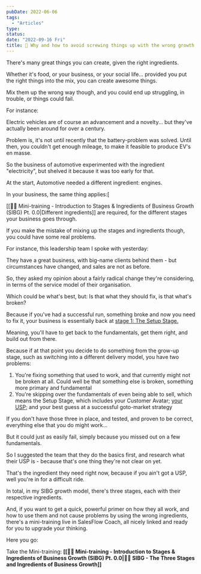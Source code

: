 ```yaml
---
pubDate: 2022-06-06
tags:
  - "Articles"
type: 
status: 
date: "2022-09-16 Fri"
title: 📄 Why and how to avoid screwing things up with the wrong growth ingredients
---
```


There's many great things you can create, given the right ingredients.

Whether it's food, or your business, or your social life... provided you put the right things into the mix, you can create awesome things.

Mix them up the wrong way though, and you could end up struggling, in trouble, or things could fail.

For instance:

Electric vehicles are of course an advancement and a novelty... but they've actually been around for over a century.

Problem is, it's not until recently that the battery-problem was solved. Until then, you couldn't get enough mileage, to make it feasible to produce EV's en masse.

So the business of automotive experimented with the ingredient "electricity", but shelved it because it was too early for that.

At the start, Automotive needed a different ingredient: engines.

In your business, the same thing applies:[

[[👨‍🎓 Mini-training - Introduction to Stages & Ingredients of Business Growth (SIBG) Pt. 0.0|Different ingredients]] are required, for the different stages your business goes through.

If you make the mistake of mixing up the stages and ingredients though, you could have some real problems.

For instance, this leadership team I spoke with yesterday:

They have a great business, with big-name clients behind them - but circumstances have changed, and sales are not as before.

So, they asked my opinion about a fairly radical change they're considering, in terms of the service model of their organisation.

Which could be what's best, but: Is that what they should fix, is that what's broken?

Because if you've had a successful run, something broke and now you need to fix it, your business is essentially back at [stage 1: The Setup Stage. ](https://salesflowcoach.app/vault/sibg-pt-10-the-set-up-stage)

Meaning, you'll have to get back to the fundamentals, get them right, and build out from there.

Because if at that point you decide to do something from the grow-up stage, such as switching into a different delivery model, you have two problems:

1. You're fixing something that used to work, and that currently might not be broken at all. Could well be that something else is broken, something more primary and fundamental
2. You're skipping over the fundamentals of even being able to sell, which means the Setup Stage, which includes your  Customer Avatar; [your USP](https://salesflowcoach.app/vault/sibg-pt-12-how-to-define-your-value-proposition-aka-usp); and your best guess at a successful goto-market strategy

If you don't have those three in place, and tested, and proven to be correct, everything else that you do might work...

But it could just as easily fail, simply because you missed out on a few fundamentals.

So I suggested the team that they do the basics first, and research what their USP is - because that's one thing they're not clear on yet.

That's the ingredient they need right now, because if you ain't got a USP, well you're in for a difficult ride.

In total, in my SIBG growth model, there's three stages, each with their respective ingredients.

And, if you want to get a quick, powerful primer on how they all work, and how to use them and not cause problems by using the  wrong ingredients, there's a mini-training live in SalesFlow Coach, all nicely linked and ready for you to upgrade your thinking.

Here you go:

Take the Mini-training: **[[👨‍🎓 Mini-training - Introduction to Stages & Ingredients of Business Growth (SIBG) Pt. 0.0|🧑‍🎓 SIBG - The Three Stages and Ingredients of Business Growth]]**
